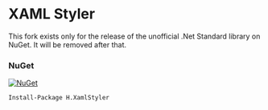# XAML Styler
This fork exists only for the release of the unofficial .Net Standard library on NuGet. It will be removed after that.

### NuGet

[![NuGet](https://img.shields.io/nuget/dt/H.XamlStyler.svg?style=flat-square&label=H.XamlStyler)](https://www.nuget.org/packages/H.XamlStyler/)

```
Install-Package H.XamlStyler
```
